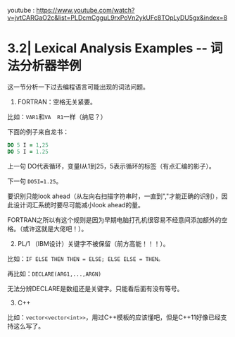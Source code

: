 youtube : https://www.youtube.com/watch?v=jvtCARGaO2c&list=PLDcmCgguL9rxPoVn2ykUFc8TOpLyDU5gx&index=8

# 3.2| Lexical Analysis Examples -- 词法分析器举例

这一节分析一下过去编程语言可能出现的词法问题。

1. FORTRAN：空格无关紧要。

比如：`VAR1`和`VA  R1`一样（纳尼？）

下面的例子来自龙书：
```fortran
DO 5 I = 1,25
DO 5 I = 1.25
```

上一句 DO代表循环，变量I从1到25，5表示循环的标签（有点汇编的影子）。

下一句 `DO5I=1.25`。

要识别只能look ahead（从左向右扫描字符串时，一直到","才能正确的识别），因此设计词汇系统时要尽可能减小look ahead的量。

FORTRAN之所以有这个规则是因为早期电脑打孔机很容易不经意间添加额外的空格。（或许这就是大佬吧！）。

2. PL/1 （IBM设计）关键字不被保留（前方高能！！！）。

比如：`IF ELSE THEN THEN = ELSE; ELSE ELSE = THEN。`

再比如：`DECLARE(ARG1,...,ARGN)`

无法分辨DECLARE是数组还是关键字。只能看后面有没有等号。

3. C++ 

比如：`vector<vector<int>>`，用过C++模板的应该懂吧，但是C++11好像已经支持这么写了。

